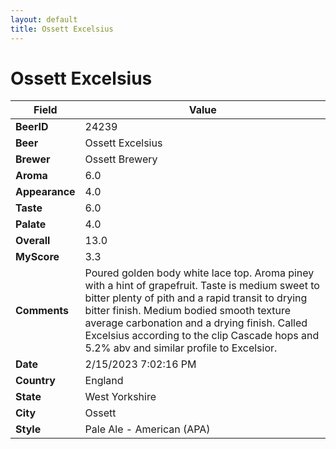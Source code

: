 ```yaml
---
layout: default
title: Ossett Excelsius
---
```


# Ossett Excelsius

| Field         | Value     |
|---------------|-----------|
| **BeerID** | 24239 |
| **Beer** | Ossett Excelsius |
| **Brewer** | Ossett Brewery |
| **Aroma** | 6.0 |
| **Appearance** | 4.0 |
| **Taste** | 6.0 |
| **Palate** | 4.0 |
| **Overall** | 13.0 |
| **MyScore** | 3.3 |
| **Comments** | Poured golden body white lace top. Aroma piney with a hint of grapefruit. Taste is medium sweet to bitter plenty of pith and a rapid transit to drying bitter finish. Medium bodied smooth texture average carbonation and a drying finish. Called Excelsius according to the clip Cascade hops and 5.2% abv and similar profile to Excelsior. |
| **Date** | 2/15/2023 7:02:16 PM |
| **Country** | England |
| **State** | West Yorkshire |
| **City** | Ossett |
| **Style** | Pale Ale - American (APA) |
